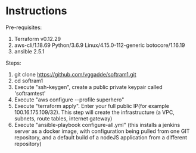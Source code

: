 # Instructions

Pre-requisites:
1. Terraform v0.12.29
2. aws-cli/1.18.69 Python/3.6.9 Linux/4.15.0-112-generic botocore/1.16.19
3. ansible 2.5.1

Steps:
1. git clone https://github.com/vggadde/softram1.git
2. cd softram1
3. Execute "ssh-keygen", create a public private keypair called 'softramtest'
4. Execute "aws configure --profile superhero"
5. Execute "terraform apply". Enter your full public IP(for example 100.16.175.109/32). This step will create the infrastructure (a VPC, subnets, route tables, internet gateway)
6. Execute "ansible-playbook configure-all.yml" (this installs a jenkins server as a docker image, with configuration being pulled from one GIT repository, and a default build of a nodeJS application from a different repository)
